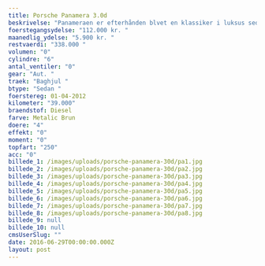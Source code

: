 ```yaml
---
title: Porsche Panamera 3.0d
beskrivelse: "Panameraen er efterhånden blvet en klassiker i luksus sedan klassen og har både evnen til at være en hidsig racer og en rolig familie-flyder.  "
foerstegangsydelse: "112.000 kr. "
maanedlig_ydelse: "5.900 kr. "
restvaerdi: "338.000 "
volumen: "0"
cylindre: "6"
antal_ventiler: "0"
gear: "Aut. "
traek: "Baghjul "
btype: "Sedan "
foerstereg: 01-04-2012
kilometer: "39.000"
braendstof: Diesel
farve: Metalic Brun
doere: "4"
effekt: "0"
moment: "0"
topfart: "250"
acc: "0"
billede_1: /images/uploads/porsche-panamera-30d/pa1.jpg
billede_2: /images/uploads/porsche-panamera-30d/pa2.jpg
billede_3: /images/uploads/porsche-panamera-30d/pa3.jpg
billede_4: /images/uploads/porsche-panamera-30d/pa4.jpg
billede_5: /images/uploads/porsche-panamera-30d/pa5.jpg
billede_6: /images/uploads/porsche-panamera-30d/pa6.jpg
billede_7: /images/uploads/porsche-panamera-30d/pa7.jpg
billede_8: /images/uploads/porsche-panamera-30d/pa8.jpg
billede_9: null
billede_10: null
cmsUserSlug: ""
date: 2016-06-29T00:00:00.000Z
layout: post
---
```


